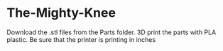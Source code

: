 # The-Mighty-Knee

Download the .stl files from the Parts folder.
3D print the parts with PLA plastic.
Be sure that the printer is printing in inches